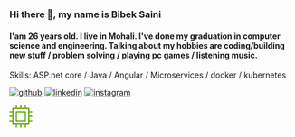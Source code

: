 ### Hi there 👋, my name is Bibek Saini
#### I'am 26 years old. I live in Mohali. I've done my graduation in computer science and engineering. Talking about my hobbies are coding/building new stuff / problem solving / playing pc games / listening music.

Skills: ASP.net core / Java / Angular / Microservices / docker / kubernetes



[<img src='https://cdn.jsdelivr.net/npm/simple-icons@3.0.1/icons/github.svg' alt='github' height='40'>](https://github.com/itsbibeksaini)  [<img src='https://cdn.jsdelivr.net/npm/simple-icons@3.0.1/icons/linkedin.svg' alt='linkedin' height='40'>](https://www.linkedin.com/in/bibek-saini-266503106/)  [<img src='https://cdn.jsdelivr.net/npm/simple-icons@3.0.1/icons/instagram.svg' alt='instagram' height='40'>](https://www.instagram.com/itsbibeksaini/)  

<a href='https://docs.github.com/en/developers'><img src='https://raw.githubusercontent.com/acervenky/animated-github-badges/master/assets/devbadge.gif' width='40' height='40'></a> 

